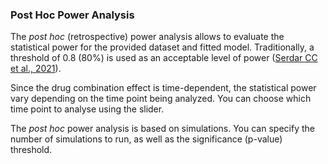 ### Post Hoc Power Analysis

The _post hoc_ (retrospective) power analysis allows to evaluate the statistical power for the provided dataset and fitted model. Traditionally, a threshold of 0.8 (80%) is used as an acceptable level of power ([Serdar CC et al., 2021](https://doi.org/10.11613/BM.2021.010502)).

Since the drug combination effect is time-dependent, the statistical power vary depending on the time point being analyzed. You can choose which time point to analyse using the slider.

The _post hoc_ power analysis is based on simulations. You can specify the number of simulations to run, as well as the significance (p-value) threshold.